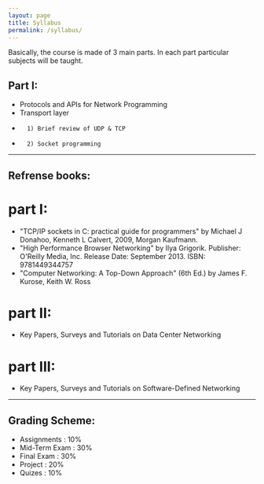 ```yaml
---
layout: page
title: Syllabus
permalink: /syllabus/
---
```

 Basically, the course is made of 3 main parts. In each part particular subjects will be taught.
## Part I:
- Protocols and APIs for Network Programming 
-   Transport layer 
-       1) Brief review of UDP & TCP 
-       2) Socket programming 

---

## Refrense books:

# part I:
 - "TCP/IP sockets in C: practical guide for programmers" by Michael J Donahoo, Kenneth L Calvert, 2009, Morgan Kaufmann.
 - "High Performance Browser Networking" by Ilya Grigorik. Publisher: O'Reilly Media, Inc. Release Date: September 2013.    ISBN: 9781449344757 
 - "Computer Networking: A Top-Down Approach" (6th Ed.) by James F. Kurose, Keith W. Ross 

# part II:
 - Key Papers, Surveys and Tutorials on Data Center Networking

# part III:
 - Key Papers, Surveys and Tutorials on Software-Defined Networking

---

## Grading Scheme:
 - Assignments : 10%
 - Mid-Term Exam : 30%
 - Final Exam : 30%
 - Project : 20%
 - Quizes : 10%
